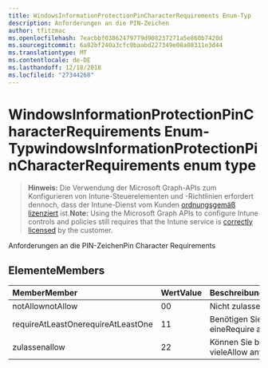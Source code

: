 ```yaml
---
title: WindowsInformationProtectionPinCharacterRequirements Enum-Typ
description: Anforderungen an die PIN-Zeichen
author: tfitzmac
ms.openlocfilehash: 7eacbbf03862479779d908237271a5e860b7420d
ms.sourcegitcommit: 6a82bf240a3cfc0baabd227349e08a08311e3d44
ms.translationtype: MT
ms.contentlocale: de-DE
ms.lasthandoff: 12/18/2018
ms.locfileid: "27344268"
---
```

# <a name="windowsinformationprotectionpincharacterrequirements-enum-type"></a><span data-ttu-id="f1a4a-103">WindowsInformationProtectionPinCharacterRequirements Enum-Typ</span><span class="sxs-lookup"><span data-stu-id="f1a4a-103">windowsInformationProtectionPinCharacterRequirements enum type</span></span>

> <span data-ttu-id="f1a4a-104">**Hinweis:** Die Verwendung der Microsoft Graph-APIs zum Konfigurieren von Intune-Steuerelementen und -Richtlinien erfordert dennoch, dass der Intune-Dienst vom Kunden [ordnungsgemäß lizenziert](https://go.microsoft.com/fwlink/?linkid=839381) ist.</span><span class="sxs-lookup"><span data-stu-id="f1a4a-104">**Note:** Using the Microsoft Graph APIs to configure Intune controls and policies still requires that the Intune service is [correctly licensed](https://go.microsoft.com/fwlink/?linkid=839381) by the customer.</span></span>

<span data-ttu-id="f1a4a-105">Anforderungen an die PIN-Zeichen</span><span class="sxs-lookup"><span data-stu-id="f1a4a-105">Pin Character Requirements</span></span>
## <a name="members"></a><span data-ttu-id="f1a4a-106">Elemente</span><span class="sxs-lookup"><span data-stu-id="f1a4a-106">Members</span></span>
|<span data-ttu-id="f1a4a-107">Member</span><span class="sxs-lookup"><span data-stu-id="f1a4a-107">Member</span></span>|<span data-ttu-id="f1a4a-108">Wert</span><span class="sxs-lookup"><span data-stu-id="f1a4a-108">Value</span></span>|<span data-ttu-id="f1a4a-109">Beschreibung</span><span class="sxs-lookup"><span data-stu-id="f1a4a-109">Description</span></span>|
|:---|:---|:---|
|<span data-ttu-id="f1a4a-110">notAllow</span><span class="sxs-lookup"><span data-stu-id="f1a4a-110">notAllow</span></span>|<span data-ttu-id="f1a4a-111">0</span><span class="sxs-lookup"><span data-stu-id="f1a4a-111">0</span></span>|<span data-ttu-id="f1a4a-112">Nicht zulassen</span><span class="sxs-lookup"><span data-stu-id="f1a4a-112">Not allow</span></span>|
|<span data-ttu-id="f1a4a-113">requireAtLeastOne</span><span class="sxs-lookup"><span data-stu-id="f1a4a-113">requireAtLeastOne</span></span>|<span data-ttu-id="f1a4a-114">1</span><span class="sxs-lookup"><span data-stu-id="f1a4a-114">1</span></span>|<span data-ttu-id="f1a4a-115">Benötigen Sie mindestens eine</span><span class="sxs-lookup"><span data-stu-id="f1a4a-115">Require atleast one</span></span>|
|<span data-ttu-id="f1a4a-116">zulassen</span><span class="sxs-lookup"><span data-stu-id="f1a4a-116">allow</span></span>|<span data-ttu-id="f1a4a-117">2</span><span class="sxs-lookup"><span data-stu-id="f1a4a-117">2</span></span>|<span data-ttu-id="f1a4a-118">Können Sie beliebig viele</span><span class="sxs-lookup"><span data-stu-id="f1a4a-118">Allow any number</span></span>|




